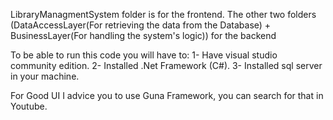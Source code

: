 LibraryManagmentSystem folder is for the frontend.
The other two folders (DataAccessLayer(For retrieving the data from the Database) + BusinessLayer(For handling the system's logic)) for the backend

To be able to run this code you will have to:
1- Have visual studio community edition.
2- Installed .Net Framework (C#).
3- Installed sql server in your machine.

For Good UI I advice you to use Guna Framework, you can search for that in Youtube.
